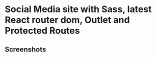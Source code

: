 # Social Media site with Sass, latest React router dom, Outlet and Protected Routes

## Screenshots
